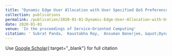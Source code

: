 ```yaml
---
title: "Dynamic Edge User Allocation with User Specified QoS Preferences"
collection: publications
permalink: /publication/2020-01-01-Dynamic-Edge-User-Allocation-with-User-Specified-QoS-Preferences
date: 2020-01-01
venue: 'In the proceedings of Service-Oriented Computing'
citation: ' Subrat Panda,  Kaustabha Ray,  Ansuman Banerjee, &quot;Dynamic Edge User Allocation with User Specified QoS Preferences.&quot; In the proceedings of Service-Oriented Computing, 2020.'
---
```

Use [Google Scholar](https://scholar.google.com/scholar?q=Dynamic+Edge+User+Allocation+with+User+Specified+QoS+Preferences){:target="_blank"} for full citation